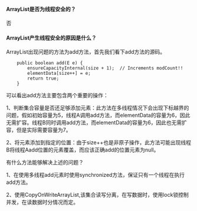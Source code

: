 #### ArrayList是否为线程安全的？

否

####  ArrayList产生线程安全的原因是什么？

 ArrayList出现问题的方法为add方法，首先我们看下add方法的源码。

```
    public boolean add(E e) {
        ensureCapacityInternal(size + 1);  // Increments modCount!!
        elementData[size++] = e;
        return true;
    }
```

可以看出add方法主要包含两个重要的操作：

1、判断集合容量是否还足够添加元素：此方法在多线程情况下会出现下标越界的问题，假如初始容量为5，线程A调用add方法，而elementData的容量为6，因此无需扩容。线程B同时调用add方法，而elementData的容量为6，因此也无需扩容，但是实际需要容量为7。

2、将元素添加到指定的位置：由于size++也是非原子操作，此方法可能出现线程B将线程Aadd位置的元素覆盖，而应该正确add的位置元素为null。

有什么方法能够解决上述的问题？

 1、在使用多线程add元素时使用synchronized方法，保证只有一个线程在执行add方法。

2、使用CopyOnWriteArrayList,该集合读写分离，在写数据时，使用lock锁控制并发，在读数据时分情况而定。